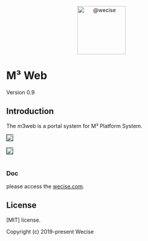 <p align="center">
<img class="avatar avatar-user" height="128" width="128" alt="@wecise" src="https://avatars.githubusercontent.com/u/58409973?s=88&amp;u=ca03bd3f6931f823130d74c02ee2ec372fb8b35a&amp;v=4">
</p>

# M³ Web

Version 0.9

## Introduction

The m3web is a portal system for M³ Platform System.

<div align="left">    
    <img src="http://wecise.com/assets/product_screenshot/m3/login.png" style="border:1px solid #333333">
</div>
<br>

<div align="left">    
    <img src="http://wecise.com/assets/product_screenshot/m3/home.png" style="border:1px solid #333333">
</div>
<br>

### Doc
please access the [wecise.com](http://wecise.com).


## License

[MIT]
license.

Copyright (c) 2019-present Wecise
